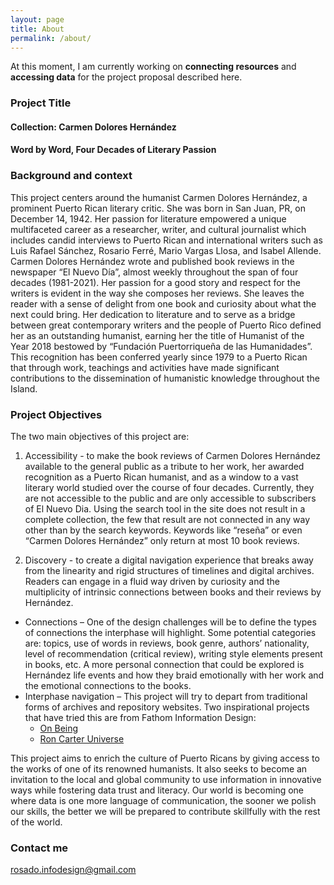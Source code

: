 ```yaml
---
layout: page
title: About
permalink: /about/
---
```


At this moment, I am currently working on **connecting resources** and **accessing data** for the project proposal described here.


### Project Title

#### Collection: Carmen Dolores Hernández
#### **Word by Word, Four Decades of Literary Passion**


### Background and context

This project centers around the humanist Carmen Dolores Hernández, a prominent Puerto Rican literary critic. She was born in San Juan, PR, on December 14, 1942. Her passion for literature empowered a unique multifaceted career as a researcher, writer, and cultural journalist which includes candid interviews to Puerto Rican and international writers such as Luis Rafael Sánchez, Rosario Ferré, Mario Vargas Llosa, and Isabel Allende. Carmen Dolores Hernández wrote and published book reviews in the newspaper “El Nuevo Día”, almost weekly throughout the span of four decades (1981-2021). Her passion for a good story and respect for the writers is evident in the way she composes her reviews. She leaves the reader with a sense of delight from one book and curiosity about what the next could bring. Her dedication to literature and to serve as a bridge between great contemporary writers and the people of Puerto Rico defined her as an outstanding humanist, earning her the title of Humanist of the Year 2018 bestowed by “Fundación Puertorriqueña de las Humanidades”. This recognition has been conferred yearly since 1979 to a Puerto Rican that through work, teachings and activities have made significant contributions to the dissemination of humanistic knowledge throughout the Island.


### Project Objectives

The two main objectives of this project are:

1. Accessibility - to make the book reviews of Carmen Dolores Hernández available to the general public as a tribute to her work, her awarded recognition as a Puerto Rican humanist, and as a window to a vast literary world studied over the course of four decades. Currently, they are not accessible to the public and are only accessible to subscribers of El Nuevo Dia. Using the search tool in the site does not result in a complete collection, the few that result are not connected in any way other than by the search keywords. Keywords like “reseña” or even “Carmen Dolores Hernández” only return at most 10 book reviews. 

2. Discovery - to create a digital navigation experience that breaks away from the linearity and rigid structures of timelines and digital archives. Readers can engage in a fluid way driven by curiosity and the multiplicity of intrinsic connections between books and their reviews by Hernández. 
* Connections – One of the design challenges will be to define the types of connections the interphase will highlight. Some potential categories are: topics, use of words in reviews, book genre, authors’ nationality, level of recommendation (critical review), writing style elements present in books, etc. A more personal connection that could be explored is Hernández life events and how they braid emotionally with her work and the emotional connections to the books.
* Interphase navigation – This project will try to depart from traditional forms of archives and repository websites. Two inspirational projects that have tried this are from Fathom Information Design:
  + [On Being](https://discover.fathom.info/episodes/alain-de-botton-the-true-hard-work-of-love-and-relationships-aug2018/)
  + [Ron Carter Universe](https://www.roncarteruniverse.com/r/7)

This project aims to enrich the culture of Puerto Ricans by giving access to the works of one of its renowned humanists. It also seeks to become an invitation to the local and global community to use information in innovative ways while fostering data trust and literacy. Our world is becoming one where data is one more language of communication, the sooner we polish our skills, the better we will be prepared to contribute skillfully with the rest of the world. 



### Contact me

[rosado.infodesign@gmail.com](mailto:rosado.infodesign@gmail.com)

